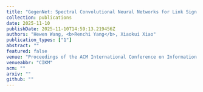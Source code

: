```yaml
---
title: "GegenNet: Spectral Convolutional Neural Networks for Link Sign Prediction in Signed Bipartite Graphs"
collection: publications
date: 2025-11-10
publishDate: 2025-11-10T14:59:13.219456Z
authors: "Hewen Wang, <b>Renchi Yang</b>, Xiaokui Xiao"
publication_types: ["1"]
abstract: ""
featured: false
venue: "Proceedings of the ACM International Conference on Information and Knowledge Management"
venueabbr: "CIKM"
acm: ""
arxiv: ""
github: ""
---
```


